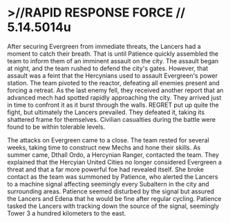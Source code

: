 # >//RAPID RESPONSE FORCE // 5.14.5014u
After securing Evergreen from immediate threats, the Lancers had a moment to catch their breath. That is until Patience quickly assembled the team to inform them of an imminent assault on the city. The assault began at night, and the team rushed to defend the city's gates. However, that assault was a feint that the Hercynians used to assault Evergreen's power station. The team pivoted to the reactor, defeating all enemies present and forcing a retreat. As the last enemy fell, they received another report that an advanced mech had spotted rapidly approaching the city. They arrived just in time to confront it as it burst through the walls. REGRET put up quite the fight, but ultimately the Lancers prevailed. They defeated it, taking its shattered frame for themselves. Civilian casualties during the battle were found to be within tolerable levels.
 
The attacks on Evergreen came to a close. The team rested for several weeks, taking time to construct new Mechs  and hone their skills. As summer came, Dthall Ordo, a Hercynian Ranger, contacted the team. They explained that the Hercyian United Cities no longer considered Evergreen a threat and that a far more powerful foe had revealed itself. She broke contact as the team was summoned by Patience, who alerted the Lancers to a machine signal affecting seemingly every Subaltern  in the city and surrounding areas. Patience seemed disturbed by the signal but assured the Lancers and Edena that he would be fine after regular cycling. Patience tasked the Lancers with tracking down the source of the signal, seemingly Tower 3 a hundred kilometers to the east.
